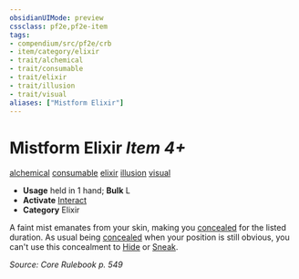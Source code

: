 ```yaml
---
obsidianUIMode: preview
cssclass: pf2e,pf2e-item
tags:
- compendium/src/pf2e/crb
- item/category/elixir
- trait/alchemical
- trait/consumable
- trait/elixir
- trait/illusion
- trait/visual
aliases: ["Mistform Elixir"]
---
```

# Mistform Elixir *Item 4+*  
[alchemical](../../../Rules/traits/alchemical.md)  [consumable](../../../Rules/traits/consumable.md)  [elixir](../../../Rules/traits/elixir.md)  [illusion](../../../Rules/traits/illusion.md)  [visual](../../../Rules/traits/visual.md)  

- **Usage** held in 1 hand; **Bulk** L
- **Activate** [Interact](../../../Rules/actions/interact.md)
- **Category** Elixir

A faint mist emanates from your skin, making you [concealed](../../../Rules/conditions.md#Concealed) for the listed duration. As usual being [concealed](../../../Rules/conditions.md#Concealed) when your position is still obvious, you can't use this concealment to [Hide](../../../Rules/actions/hide.md) or [Sneak](../../../Rules/actions/sneak.md).

*Source: Core Rulebook p. 549*